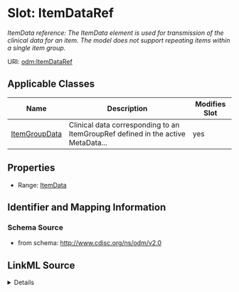 # Slot: ItemDataRef


_ItemData reference: The ItemData element is used for transmission of the clinical data for an item. The model does not support repeating items within a single item group._



URI: [odm:ItemDataRef](http://www.cdisc.org/ns/odm/v2.0/ItemDataRef)



<!-- no inheritance hierarchy -->




## Applicable Classes

| Name | Description | Modifies Slot |
| --- | --- | --- |
[ItemGroupData](ItemGroupData.md) | Clinical data corresponding to an ItemGroupRef defined in the active MetaData... |  yes  |







## Properties

* Range: [ItemData](ItemData.md)





## Identifier and Mapping Information







### Schema Source


* from schema: http://www.cdisc.org/ns/odm/v2.0




## LinkML Source

<details>
```yaml
name: ItemDataRef
description: 'ItemData reference: The ItemData element is used for transmission of
  the clinical data for an item. The model does not support repeating items within
  a single item group.'
from_schema: http://www.cdisc.org/ns/odm/v2.0
rank: 1000
identifier: false
alias: ItemDataRef
domain_of:
- ItemGroupData
range: ItemData

```
</details>